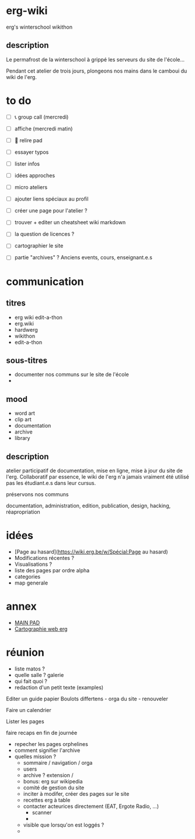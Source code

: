 # erg-wiki
erg's winterschool wikithon

## description
Le permafrost de la winterschool à grippé les serveurs du site de l'école...

Pendant cet atelier de trois jours, plongeons nos mains dans le camboui du wiki de l'erg.

# to do
* [ ] 📞 group call (mercredi)
* [ ] affiche (mercredi matin)
* [ ] 📖 relire pad
* [ ] essayer typos
* [ ] lister infos
* [ ] idées approches
* [ ] micro ateliers
* [ ] ajouter liens spéciaux au profil
* [ ] créer une page pour l'atelier ?
* [ ] trouver + editer un cheatsheet wiki markdown
* [ ] la question de licences ?
* [ ] cartographier le site
* [ ] partie "archives" ? Anciens events, cours, enseignant.e.s


# communication
## titres
* erg wiki edit-a-thon
* erg.wiki
* hardwerg
* wikithon
* edit-a-thon
## sous-titres
* documenter nos communs sur le site de l'école
* 
## mood
* word art
* clip art
* documentation
* archive
* library

## description
atelier participatif de documentation, mise en ligne, mise à jour du site de l'erg. Collaboratif par essence, le wiki de l'erg n'a jamais vraiment été utilisé pas les étudiant.e.s dans leur cursus.

préservons nos communs

documentation, administration, edition, publication, design, hacking, réapropriation

# idées
* [Page au hasard](https://wiki.erg.be/w/Spécial:Page au hasard)
* Modifications récentes ?
* Visualisations ?
* liste des pages par ordre alpha
* categories
* map generale

# annex
* [MAIN PAD](https://pads.erg.be/p/231204_hardwerg_reunion)
* [Cartographie web erg](https://pads.erg.be/p/cartographiedesinternetsdelerg)

# réunion 
* liste matos ?
* quelle salle ?
    galerie
* qui fait quoi ? 
* redaction d'un petit texte (examples)

Editer un guide papier
Boulots differtens
    - orga du site
    - renouveler

Faire un calendrier

Lister les pages

faire recaps en fin de journée

* repecher les pages orphelines
* comment signifier l'archive
* quelles mission ? 
    * sommaire / navigation / orga
    * users
    * archive ? extension / 
    * bonus: erg sur wikipedia
    * comité de gestion du site
    * inciter à modifer, créer des pages sur le site
    * recettes erg à table
    * contacter acteurices directement (EAT, Ergote Radio, ...) 
        * scanner
        * 
    * visible que lorsqu'on est loggés ?
    * 
